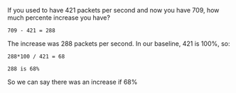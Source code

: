 If you used to have 421 packets per second and now you have 709, how much
percente increase you have?

    709 - 421 = 288

The increase was 288 packets per second. In our baseline, 421 is 100%, so:

    288*100 / 421 = 68

    288 is 68%

So we can say there was an increase if 68%
